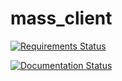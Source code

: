 # mass_client

[![Requirements Status](https://requires.io/github/mass-project/mass_client/requirements.svg?branch=master)](https://requires.io/github/mass-project/mass_client/requirements/?branch=master)

[![Documentation Status](https://readthedocs.org/projects/mass-client/badge/?version=latest)](http://mass-client.readthedocs.io/en/latest/?badge=latest)
